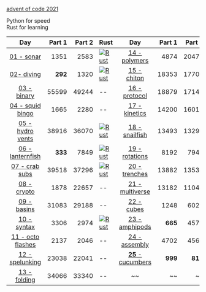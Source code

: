 [advent of code 2021](https://adventofcode.com/)

Python for speed  
Rust for learning  


| Day | Part 1 | Part 2 | Rust | Day | Part 1 | Part 2 | Rust |
|:---:|---:|---:|:---|:---:|---:|---:|:---|
|[01 - sonar](python/01.py)|1351|2583|[![Rust](https://github.com/kelseyduffy/aoc-2021/actions/workflows/rust_day01.yml/badge.svg)](https://github.com/kelseyduffy/aoc-2021/actions/workflows/rust_day01.yml)|[14 - polymers](python/14.py)|4874|20470|--|
|[02- diving](python/02.py)|__292__|1320|[![Rust](https://github.com/kelseyduffy/aoc-2021/actions/workflows/rust_day02.yml/badge.svg)](https://github.com/kelseyduffy/aoc-2021/actions/workflows/rust_day02.yml)|[15 - chiton](python/15.py)|18353|17707|--|
|[03 - binary](python/03.py)|55599|49244|--|[16 - protocol](python/16.py)|18879|17142|--|
|[04 - squid bingo](python/04.py)|1665|2280|--|[17 - kinetics](python/17.py)|14200|16017|[![Rust](https://github.com/kelseyduffy/aoc-2021/actions/workflows/rust_day17.yml/badge.svg)](https://github.com/kelseyduffy/aoc-2021/actions/workflows/rust_day17.yml)|
|[05 - hydro vents](python/05.py)|38916|36070|[![Rust](https://github.com/kelseyduffy/aoc-2021/actions/workflows/rust_day05.yml/badge.svg)](https://github.com/kelseyduffy/aoc-2021/actions/workflows/rust_day05.yml)|[18 - snailfish](python/18.py)|13493|13295|--|
|[06 - lanternfish](python/06.py)|__333__|7849|[![Rust](https://github.com/kelseyduffy/aoc-2021/actions/workflows/rust_day06.yml/badge.svg)](https://github.com/kelseyduffy/aoc-2021/actions/workflows/rust_day06.yml)|[19 - rotations](python/19.py)|8192|7945|--|
|[07 - crab subs](python/07.py)|39518|37296|[![Rust](https://github.com/kelseyduffy/aoc-2021/actions/workflows/rust_day07.yml/badge.svg)](https://github.com/kelseyduffy/aoc-2021/actions/workflows/rust_day07.yml)|[20 - trenches](python/20.py)|13882|13530|--|
|[08 - crypto](python/08.py)|1878|22657|--|[21 - multiverse](python/21.py)|13182|11044|--|
|[09 - basins](python/09.py)|31083|29188|--|[22 - cubes](python/22.py)|1248|6022|--|
|[10 - syntax](python/10.py)|3306|2974|[![Rust](https://github.com/kelseyduffy/aoc-2021/actions/workflows/rust_day10.yml/badge.svg)](https://github.com/kelseyduffy/aoc-2021/actions/workflows/rust_day10.yml)|[23 - amphipods](python/23.py)|__665__|4577|--|
|[11 - octo flashes](python/11.py)|2137|2046|--|[24 - assembly](python/24.py)|4702|4561|[![Rust](https://github.com/kelseyduffy/aoc-2021/actions/workflows/rust_day24.yml/badge.svg)](https://github.com/kelseyduffy/aoc-2021/actions/workflows/rust_day24.yml)|
|[12 - spelunking](python/12.py)|23038|22041|--|[__25__ - cucumbers]((python/25.py))|__999__|__818__|[![Rust](https://github.com/kelseyduffy/aoc-2021/actions/workflows/rust_day25.yml/badge.svg)](https://github.com/kelseyduffy/aoc-2021/actions/workflows/rust_day25.yml)|
|[13 - folding](python/13.py)|34066|33340|--|~~|~~|~~|~~|